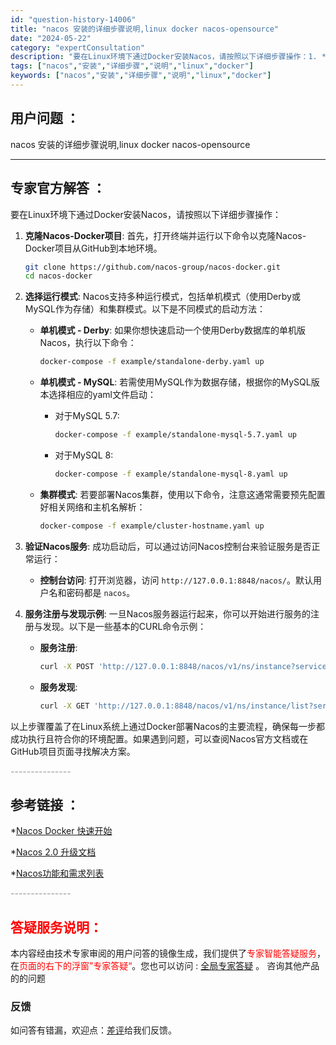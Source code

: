 ```yaml
---
id: "question-history-14006"
title: "nacos 安装的详细步骤说明,linux docker nacos-opensource"
date: "2024-05-22"
category: "expertConsultation"
description: "要在Linux环境下通过Docker安装Nacos，请按照以下详细步骤操作：1. **克隆Nacos-Docker项目**:   首先，打开终端并运行以下命令以克隆Nacos-Docker项目从GitHub到本地环境。   ```bash   git clone https://github.com"
tags: ["nacos","安装","详细步骤","说明","linux","docker"]
keywords: ["nacos","安装","详细步骤","说明","linux","docker"]
---
```


## 用户问题 ： 
 nacos 安装的详细步骤说明,linux docker nacos-opensource 

---------------
## 专家官方解答 ：

要在Linux环境下通过Docker安装Nacos，请按照以下详细步骤操作：

1. **克隆Nacos-Docker项目**:
   首先，打开终端并运行以下命令以克隆Nacos-Docker项目从GitHub到本地环境。

   ```bash
   git clone https://github.com/nacos-group/nacos-docker.git
   cd nacos-docker
   ```

2. **选择运行模式**:
   Nacos支持多种运行模式，包括单机模式（使用Derby或MySQL作为存储）和集群模式。以下是不同模式的启动方法：

   - **单机模式 - Derby**:
     如果你想快速启动一个使用Derby数据库的单机版Nacos，执行以下命令：

     ```bash
     docker-compose -f example/standalone-derby.yaml up
     ```

   - **单机模式 - MySQL**:
     若需使用MySQL作为数据存储，根据你的MySQL版本选择相应的yaml文件启动：

     - 对于MySQL 5.7:

       ```bash
       docker-compose -f example/standalone-mysql-5.7.yaml up
       ```

     - 对于MySQL 8:

       ```bash
       docker-compose -f example/standalone-mysql-8.yaml up
       ```

   - **集群模式**:
     若要部署Nacos集群，使用以下命令，注意这通常需要预先配置好相关网络和主机名解析：

     ```bash
     docker-compose -f example/cluster-hostname.yaml up
     ```

3. **验证Nacos服务**:
   成功启动后，可以通过访问Nacos控制台来验证服务是否正常运行：

   - **控制台访问**:
     打开浏览器，访问 `http://127.0.0.1:8848/nacos/`。默认用户名和密码都是 `nacos`。

4. **服务注册与发现示例**:
   一旦Nacos服务器运行起来，你可以开始进行服务的注册与发现。以下是一些基本的CURL命令示例：

   - **服务注册**:
     ```bash
     curl -X POST 'http://127.0.0.1:8848/nacos/v1/ns/instance?serviceName=nacos.naming.serviceName&ip=20.18.7.10&port=8080'
     ```

   - **服务发现**:
     ```bash
     curl -X GET 'http://127.0.0.1:8848/nacos/v1/ns/instance/list?serviceName=nacos.naming.serviceName'
     ```

以上步骤覆盖了在Linux系统上通过Docker部署Nacos的主要流程，确保每一步都成功执行且符合你的环境配置。如果遇到问题，可以查阅Nacos官方文档或在GitHub项目页面寻找解决方案。


<font color="#949494">---------------</font> 


## 参考链接 ：

*[Nacos Docker 快速开始](https://nacos.io/docs/latest/quickstart/quick-start-docker)
 
 *[Nacos 2.0 升级文档](https://nacos.io/docs/latest/upgrading/200-upgrading)
 
 *[Nacos功能和需求列表](https://nacos.io/docs/latest/archive/feature-list)


 <font color="#949494">---------------</font> 
 


## <font color="#FF0000">答疑服务说明：</font> 

本内容经由技术专家审阅的用户问答的镜像生成，我们提供了<font color="#FF0000">专家智能答疑服务</font>，在<font color="#FF0000">页面的右下的浮窗”专家答疑“</font>。您也可以访问 : [全局专家答疑](https://answer.opensource.alibaba.com/docs/intro) 。 咨询其他产品的的问题

### 反馈
如问答有错漏，欢迎点：[差评](https://ai.nacos.io/user/feedbackByEnhancerGradePOJOID?enhancerGradePOJOId=14015)给我们反馈。
